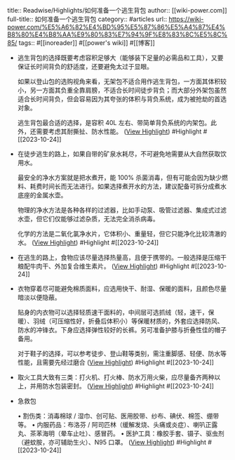 title:: Readwise/Highlights/如何准备一个逃生背包
author:: [[wiki-power.com]]
full-title:: 如何准备一个逃生背包
category:: #articles
url:: https://wiki-power.com/%E5%A6%82%E4%BD%95%E5%87%86%E5%A4%87%E4%B8%80%E4%B8%AA%E9%80%83%E7%94%9F%E8%83%8C%E5%8C%85/
tags:: #[[inoreader]] #[[power\'s wiki]] #[[博客]]
- 逃生背包的选择既要考虑容积足够大（能够装下足量的必需品和工具），又要保证长时间背负的舒适度，还要避免太过于显眼。
  
  如果以登山包的选购视角来看，无架包不适合用作逃生背包，一方面其体积较小，另一方面其负重全靠肩膀，不适合长时间徒步背负；而大部分外架包虽然适合长时间背负，但会容易因为其夸张的体积与背负系统，成为被抢劫的首选对象。
  
  逃生背包最合适的选择，是容积 40L 左右、带简单背负系统的内架包。此外，还需要考虑其耐撕扯、防水性能。 ([View Highlight](https://read.readwise.io/read/01hdfz1h2bnyvzbs8mgnqfxjnq)) #Highlight #[[2023-10-24]]
- 在徒步逃生的路上，如果自带的矿泉水耗尽，不可避免地需要从大自然获取饮用水。
  
  最安全的净水方案就是把水煮开，能 100% 杀菌消毒，但有可能会因为缺少燃料、耗费时间长而无法进行。如果选择煮开水的方法，建议配备可拆分成煮水底座的金属水壶。
  
  物理的净水方法是各种各样的过滤器，比如手动泵、吸管过滤器、集成式过滤水壶，但它们仅能够过滤杂质，无法完全消杀病毒。
  
  化学的方法是二氧化氯净水片，它体积小、重量轻，但它只能净化比较清澈的水。 ([View Highlight](https://read.readwise.io/read/01hdfz1yt9a57y5njrgfnbr3pf)) #Highlight #[[2023-10-24]]
- 在逃生的路上，食物应该尽量选择热量高，且便于携带的。一般选择是压缩干粮配牛肉干、外加复合维生素片。 ([View Highlight](https://read.readwise.io/read/01hdfz23v8kza762t07rx65frs)) #Highlight #[[2023-10-24]]
- 衣物穿着尽可能避免棉质面料，应选用快干、耐湿、保暖的面料，且颜色尽量暗淡以便隐蔽。
  
  贴身的内衣物可以选择轻质速干面料的，中间层可选抓绒（轻，速干，保暖）、羽绒（可压缩性好，折叠后体积小）等保暖材质的，外套应选择防风、防水的冲锋衣。下身应选择弹性较好的长裤。另可准备护膝与折叠性佳的帽子备用。
  
  对于鞋子的选择，可以参考徒步、登山鞋等类别，需注重脚感、轻便、防水等性能，且需要先经过磨合 ([View Highlight](https://read.readwise.io/read/01hdfz2emq9b1pnghjwtpf8d9w)) #Highlight #[[2023-10-24]]
- 取火工具大致有三类：打火机、打火棒、防水万用火柴，应尽量备齐两种以上，并用防水包装密封。 ([View Highlight](https://read.readwise.io/read/01hdfz2pykjj79dnhm5p9q2den)) #Highlight #[[2023-10-24]]
- 急救包
  
  •   割伤类：消毒棉球 / 湿巾、创可贴、医用胶带、纱布、碘伏、棉签、绷带等。
  •   内服药品：布洛芬 / 阿司匹林（缓解发烧、头痛或炎症）、喇叭正露丸、茶苯海明（晕车止吐）、感冒药。
  •   医护工具：橡胶手套、镊子、驱虫剂（避蚊胺，亦可辅助生火）、N95 口罩。 ([View Highlight](https://read.readwise.io/read/01hdfz2tmxg41nzwramygh4j62)) #Highlight #[[2023-10-24]]